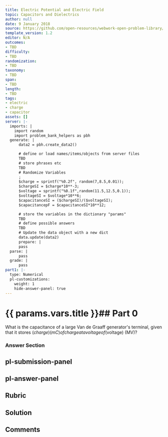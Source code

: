 ```yaml
---
title: Electric Potential and Electric Field
topic: Capacitors and Dielectrics
author: null
date: 9 January 2018
source: https://github.com/open-resources/webwork-open-problem-library/tree/master/Contrib/BrockPhysics/College_Physics_Urone/19.Electric_Potential_and_Electric_Field/19-05.Capacitors_and_Dielectrics/NU_U17_19_05_007.pg
template_version: 1.2
editor: N/A
outcomes:
- TBD
difficulty:
- TBD
randomization:
- TBD
taxonomy:
- TBD
span:
- TBD
length:
- TBD
tags:
- electric
- charge
- capacitor
assets: []
server: |-
  imports: |
    import random
    import problem_bank_helpers as pbh
  generate: |
      data2 = pbh.create_data2()

      # define or load names/items/objects from server files
      TBD
      # store phrases etc
      TBD
      # Randomize Variables
      ;
      $charge = sprintf("%0.2f", random(7,8.5,0.01));
      $chargeSI = $charge*10**-3;
      $voltage = sprintf("%0.1f",random(11.5,12.5,0.1));
      $voltageSI = $voltage*10**6;
      $capacitanceSI = ($chargeSI)/($voltageSI);
      $capacitancepF = $capacitanceSI*10**12;

      # store the variables in the dictionary "params"
      TBD
      # define possible answers
      TBD
      # Update the data object with a new dict
      data.update(data2)
      prepare: |
      pass
  parse: |
      pass
  grade: |
      pass
part1: |-
  type: Numerical
  pl-customizations:
    weight: 1
    hide-answer-panel: true
---
```


# {{ params.vars.title }}## Part 0 
What is the capacitance of a large Van de Graaff generator's terminal, given that it stores ($charge) (mC) of charge at a voltage of ($voltage) (MV)? 


### Answer Section 


## pl-submission-panel 


## pl-answer-panel 


## Rubric 


## Solution 


## Comments 


